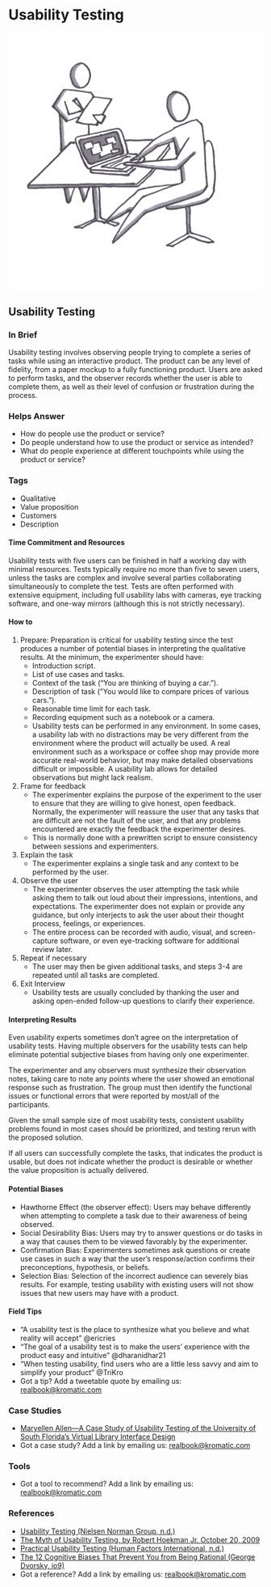 # Usability Testing

![](../.gitbook/assets/illustration-usability-testing-real-startup-book.png)

## Usability Testing

### In Brief

Usability testing involves observing people trying to complete a series of tasks while using an interactive product. The product can be any level of fidelity, from a paper mockup to a fully functioning product. Users are asked to perform tasks, and the observer records whether the user is able to complete them, as well as their level of confusion or frustration during the process.

### Helps Answer

* How do people use the product or service?
* Do people understand how to use the product or service as intended?
* What do people experience at different touchpoints while using the product or service?

### Tags

* Qualitative
* Value proposition
* Customers
* Description

#### Time Commitment and Resources

Usability tests with five users can be finished in half a working day with minimal resources. Tests typically require no more than five to seven users, unless the tasks are complex and involve several parties collaborating simultaneously to complete the test. Tests are often performed with extensive equipment, including full usability labs with cameras, eye tracking software, and one-way mirrors \(although this is not strictly necessary\).

#### How to

1. Prepare: Preparation is critical for usability testing since the test produces a number of potential biases in interpreting the qualitative results. At the minimum, the experimenter should have:
   * Introduction script.
   * List of use cases and tasks.
   * Context of the task \(“You are thinking of buying a car.”\).
   * Description of task \("You would like to compare prices of various cars.”\).
   * Reasonable time limit for each task.
   * Recording equipment such as a notebook or a camera.
   * Usability tests can be performed in any environment. In some cases, a usability lab with no distractions may be very different from the environment where the product will actually be used. A real environment such as a workspace or coffee shop may provide more accurate real-world behavior, but may make detailed observations difficult or impossible. A usability lab allows for detailed observations but might lack realism.
2. Frame for feedback
   * The experimenter explains the purpose of the experiment to the user to ensure that they are willing to give honest, open feedback. Normally, the experimenter will reassure the user that any tasks that are difficult are not the fault of the user, and that any problems encountered are exactly the feedback the experimenter desires.
   * This is normally done with a prewritten script to ensure consistency between sessions and experimenters.
3. Explain the task
   * The experimenter explains a single task and any context to be performed by the user. 
4. Observe the user
   * The experimenter observes the user attempting the task while asking them to talk out loud about their impressions, intentions, and expectations. The experimenter does not explain or provide any guidance, but only interjects to ask the user about their thought process, feelings, or experiences.
   * The entire process can be recorded with audio, visual, and screen-capture software, or even eye-tracking software for additional review later.
5. Repeat if necessary
   * The user may then be given additional tasks, and steps 3-4 are repeated until all tasks are completed.
6. Exit Interview
   * Usability tests are usually concluded by thanking the user and asking open-ended follow-up questions to clarify their experience.

#### Interpreting Results

Even usability experts sometimes don’t agree on the interpretation of usability tests. Having multiple observers for the usability tests can help eliminate potential subjective biases from having only one experimenter.

The experimenter and any observers must synthesize their observation notes, taking care to note any points where the user showed an emotional response such as frustration. The group must then identify the functional issues or functional errors that were reported by most/all of the participants.

Given the small sample size of most usability tests, consistent usability problems found in most cases should be prioritized, and testing rerun with the proposed solution.

If all users can successfully complete the tasks, that indicates the product is usable, but does not indicate whether the product is desirable or whether the value proposition is actually delivered.

#### Potential Biases

* Hawthorne Effect \(the observer effect\): Users may behave differently when attempting to complete a task due to their awareness of being observed.
* Social Desirability Bias: Users may try to answer questions or do tasks in a way that causes them to be viewed favorably by the experimenter.
* Confirmation Bias: Experimenters sometimes ask questions or create use cases in such a way that the user’s response/action confirms their preconceptions, hypothesis, or beliefs. 
* Selection Bias: Selection of the incorrect audience can severely bias results. For example, testing usability with existing users will not show issues that new users may have with a product.

#### Field Tips

* “A usability test is the place to synthesize what you believe and what reality will accept” @ericries 
* “The goal of a usability test is to make the users’ experience with the product easy and intuitive” @dharanidhar21
* “When testing usability, find users who are a little less savvy and aim to simplify your product” @TriKro
* Got a tip? Add a tweetable quote by emailing us: [realbook@kromatic.com](mailto:realbook@kromatic.com)

### Case Studies

* [Maryellen Allen—A Case Study of Usability Testing of the University of South Florida’s Virtual Library Interface Design](http://www.geocities.ws/scienceofinformation_dc/Documentos/OnlineInformation/p40.pdf)
* Got a case study? Add a link by emailing us: [realbook@kromatic.com](mailto:realbook@kromatic.com) 

### Tools

* Got a tool to recommend? Add a link by emailing us: [realbook@kromatic.com](mailto:realbook@kromatic.com)

### References

* [Usability Testing \(Nielsen Norman Group, n.d.\)](https://www.nngroup.com/courses/usability-testing/)
* [The Myth of Usability Testing, by Robert Hoekman Jr. October 20, 2009](https://alistapart.com/article/the-myth-of-usability-testing)
* [Practical Usability Testing \(Human Factors International, n.d.\)](http://www.humanfactors.com/training/practical_usability_testing.asp)
* [The 12 Cognitive Biases That Prevent You from Being Rational \(George Dvorsky, io9\)](http://io9.gizmodo.com/5974468/the-most-common-cognitive-biases-that-prevent-you-from-being-rational)
* Got a reference? Add a link by emailing us: [realbook@kromatic.com](https://github.com/trikro/the-real-startup-book/tree/6a17bc36666863334ffdefad4f2a9abf3e12ce13/part6-evaluative_product_experiment/realbook@kromatic.com)

